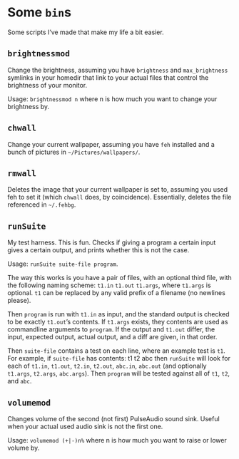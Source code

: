 Some `bin`s
===========

Some scripts I’ve made that make my life a bit easier.


`brightnessmod`
---------------
Change the brightness, assuming you have `brightness` and `max_brightness` symlinks in your homedir that link to your actual files
that control the brightness of your monitor.

Usage: `brightnessmod n` where n is how much you want to change your brightness by.

`chwall`
--------
Change your current wallpaper, assuming you have `feh` installed and a bunch of
pictures in `~/Pictures/wallpapers/`.

`rmwall`
--------
Deletes the image that your current wallpaper is set to, assuming you used feh
to set it (which `chwall` does, by coincidence). Essentially, deletes the file
referenced in `~/.fehbg`.

`runSuite`
----------
My test harness. This is fun. Checks if giving a program a certain input
gives a certain output, and prints whether this is not the case.

Usage: `runSuite suite-file program`.

The way this works is you have a pair of files, with an optional third file,
with the following naming scheme: `t1.in` `t1.out` `t1.args`, where `t1.args` is
optional. `t1` can be replaced by any valid prefix of a filename (no newlines please).

Then `program` is run with `t1.in` as input, and the standard output is checked
to be exactly `t1.out`’s contents. If `t1.args` exists, they contents are used
as commandline arguments to `program`.
If the output and `t1.out` differ, the input, expected output, actual output, and
a diff are given, in that order.

Then `suite-file` contains a test on each line, where an example test is `t1`.
For example, if `suite-file` has contents:
    t1
    t2
    abc
then `runSuite` will look for each of `t1.in`, `t1.out`, `t2.in`, `t2.out`, `abc.in`, `abc.out`
(and optionally `t1.args`, `t2.args`, `abc.args`). Then `program` will
be tested against all of `t1`, `t2`, and `abc`.

`volumemod`
-----------
Changes volume of the second (not first) PulseAudio sound sink. Useful
when your actual used audio sink is not the first one.

Usage: `volumemod (+|-)n%` where n is how much you want to raise or lower volume by.
